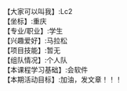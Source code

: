 【大家可以叫我】:Lc2          
【坐标】:重庆          
【专业/职业】:学生          
【兴趣爱好】:马拉松          
【项目技能】:暂无         
【组队情况】:个人队              
【本课程学习基础】:会软件               
【本期活动目标】:加油，发文章！！！               